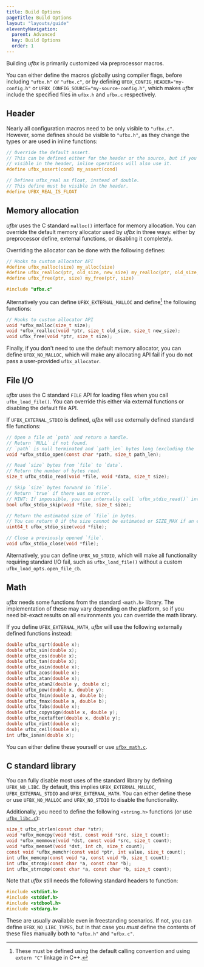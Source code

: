 ```yaml
---
title: Build Options
pageTitle: Build Options
layout: "layouts/guide"
eleventyNavigation:
  parent: Advanced
  key: Build Options
  order: 1
---
```


Building *ufbx* is primarily customized via preprocessor macros.

You can either define the macros globally using compiler flags, before including `"ufbx.h"` or `"ufbx.c"`,
or by defining `UFBX_CONFIG_HEADER="my-config.h"` or `UFBX_CONFIG_SOURCE="my-source-config.h"`,
which makes *ufbx* include the specified files in `ufbx.h` and `ufbx.c` respectively.

## Header

Nearly all configuration macros need to be only visible to `"ufbx.c"`.
However, some defines should be visible to `"ufbx.h"`, as they change the types or are used in inline functions:

```c
// Override the default assert.
// This can be defined either for the header or the source, but if you define it
// visible in the header, inline operations will also use it.
#define ufbx_assert(cond) my_assert(cond)

// Defines ufbx_real as float, instead of double.
// This define must be visible in the header.
#define UFBX_REAL_IS_FLOAT
```

## Memory allocation

*ufbx* uses the C standard `malloc()` interface for memory allocation.
You can override the default memory allocator used by *ufbx* in three ways:
either by preprocessor define, external functions, or disabling it completely.

Overriding the allocator can be done with the following defines:

```c
// Hooks to custom allocator API
#define ufbx_malloc(size) my_alloc(size)
#define ufbx_realloc(ptr, old_size, new_size) my_realloc(ptr, old_size, new_size)
#define ufbx_free(ptr, size) my_free(ptr, size)

#include "ufbx.c"
```

Alternatively you can define `UFBX_EXTERNAL_MALLOC` and define[^1] the following functions:

```c
// Hooks to custom allocator API
void *ufbx_malloc(size_t size);
void *ufbx_realloc(void *ptr, size_t old_size, size_t new_size);
void ufbx_free(void *ptr, size_t size);
```

Finally, if you don't need to use the default memory allocator,
you can define `UFBX_NO_MALLOC`, which will make any allocating API fail if you do not pass a user-provided `ufbx_allocator`.

## File I/O

*ufbx* uses the C standard `FILE` API for loading files when you call `ufbx_load_file()`.
You can override this either via external functions or disabling the default file API.

If `UFBX_EXTERNAL_STDIO` is defined, *ufbx* will use externally defined standard file functions:

```c
// Open a file at `path` and return a handle.
// Return `NULL` if not found.
// `path` is null terminated and `path_len` bytes long (excluding the '\0')
void *ufbx_stdio_open(const char *path, size_t path_len);

// Read `size` bytes from `file` to `data`.
// Return the number of bytes read.
size_t ufbx_stdio_read(void *file, void *data, size_t size);

// Skip `size` bytes forward in `file`.
// Return `true` if there was no error.
// HINT: If impossible, you can internally call `ufbx_stdio_read()` into a dummy buffer.
bool ufbx_stdio_skip(void *file, size_t size);

// Return the estimated size of `file` in bytes.
// You can return 0 if the size cannot be estimated or SIZE_MAX if an error occurred.
uint64_t ufbx_stdio_size(void *file);

// Close a previously opened `file`.
void ufbx_stdio_close(void *file);
```

Alternatively, you can define `UFBX_NO_STDIO`, which will make all functionality requiring standard I/O fail,
such as `ufbx_load_file()` without a custom `ufbx_load_opts.open_file_cb`.

## Math

*ufbx* needs some functions from the standard `<math.h>` library.
The implementation of these may vary depending on the platform,
so if you need bit-exact results on all environments you can override the math library.

If you define `UFBX_EXTERNAL_MATH`, *ufbx* will use the following externally defined functions instead:

```c
double ufbx_sqrt(double x);
double ufbx_sin(double x);
double ufbx_cos(double x);
double ufbx_tan(double x);
double ufbx_asin(double x);
double ufbx_acos(double x);
double ufbx_atan(double x);
double ufbx_atan2(double y, double x);
double ufbx_pow(double x, double y);
double ufbx_fmin(double a, double b);
double ufbx_fmax(double a, double b);
double ufbx_fabs(double x);
double ufbx_copysign(double x, double y);
double ufbx_nextafter(double x, double y);
double ufbx_rint(double x);
double ufbx_ceil(double x);
int ufbx_isnan(double x);
```

You can either define these yourself or use [`ufbx_math.c`](https://github.com/ufbx/ufbx/blob/master/extra/ufbx_math.c).

## C standard library

You can fully disable most uses of the standard library by defining `UFBX_NO_LIBC`.
By default, this implies `UFBX_EXTERNAL_MALLOC`, `UFBX_EXTERNAL_STDIO` and `UFBX_EXTERNAL_MATH`.
You can either define these or use `UFBX_NO_MALLOC` and `UFBX_NO_STDIO` to disable the functionality.

Additionally, you need to define the following `<string.h>` functions (or use [`ufbx_libc.c`](https://github.com/ufbx/ufbx/blob/master/extra/ufbx_libc.c)):

```c
size_t ufbx_strlen(const char *str);
void *ufbx_memcpy(void *dst, const void *src, size_t count);
void *ufbx_memmove(void *dst, const void *src, size_t count);
void *ufbx_memset(void *dst, int ch, size_t count);
const void *ufbx_memchr(const void *ptr, int value, size_t count);
int ufbx_memcmp(const void *a, const void *b, size_t count);
int ufbx_strcmp(const char *a, const char *b);
int ufbx_strncmp(const char *a, const char *b, size_t count);
```

Note that *ufbx* still needs the following standard headers to function:

```c
#include <stdint.h>
#include <stddef.h>
#include <stdbool.h>
#include <stdarg.h>
```

These are usually available even in freestanding scenarios.
If not, you can define `UFBX_NO_LIBC_TYPES`,
but in that case you _must_ define the contents of these files manually both to `"ufbx.h"` and `"ufbx.c"`.

[^1]: These must be defined using the default calling convention and using `extern "C"` linkage in C++.
